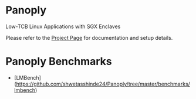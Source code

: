 # Panoply
Low-TCB Linux Applications with SGX Enclaves

Please refer to the [Project Page](https://shwetasshinde24.github.io/Panoply) for documentation and setup details.

# Panoply Benchmarks

- [LMBench] (https://github.com/shwetasshinde24/Panoply/tree/master/benchmarks/lmbench)

